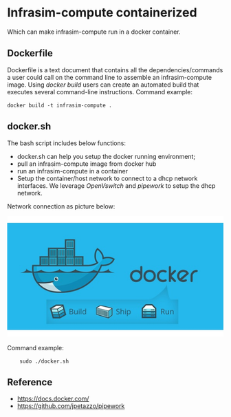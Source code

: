 # Infrasim-compute containerized
Which can make infrasim-compute run in a docker container.

## Dockerfile
Dockerfile is a text document that contains all the dependencies/commands a user
could call on the command line to assemble an infrasim-compute image. Using *docker build*
users can create an automated build that executes several command-line instructions.
Command example:

    docker build -t infrasim-compute .
## docker.sh
The bash script includes below functions:
 * docker.sh can help you setup the docker running environment;
 * pull an infrasim-compute image from docker hub
 * run an infrasim-compute in a container
 * Setup the container/host network to connect to a dhcp network interfaces. We leverage
 *OpenVswitch* and *pipework* to setup the dhcp network.
 
Network connection as picture below:

![container_network](https://github.com/chenge3/pics_for_wiki/blob/master/Infrasim-compute_container_network.jpg)

Command example:

        sudo ./docker.sh


## Reference
 - https://docs.docker.com/
 - https://github.com/jpetazzo/pipework




